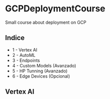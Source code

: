 # GCPDeploymentCourse
Small course about deployment on GCP


## Indice

* 1 - Vertex AI
* 2 - AutoML
* 3 - Endpoints
* 4 - Custom Models (Avanzado)
* 5 - HP Tunning (Avanzado)
* 6 - Edge Devices (Opcional)

## Vertex AI